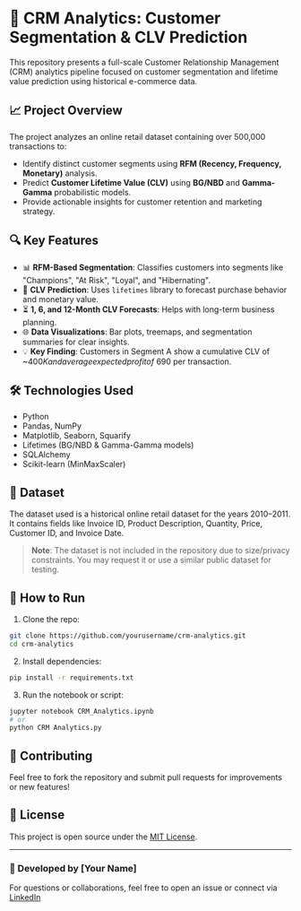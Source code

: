 
# 🧠 CRM Analytics: Customer Segmentation & CLV Prediction

This repository presents a full-scale Customer Relationship Management (CRM) analytics pipeline focused on customer segmentation and lifetime value prediction using historical e-commerce data.

## 📈 Project Overview

The project analyzes an online retail dataset containing over 500,000 transactions to:

- Identify distinct customer segments using **RFM (Recency, Frequency, Monetary)** analysis.
- Predict **Customer Lifetime Value (CLV)** using **BG/NBD** and **Gamma-Gamma** probabilistic models.
- Provide actionable insights for customer retention and marketing strategy.

## 🔍 Key Features

- 📊 **RFM-Based Segmentation**: Classifies customers into segments like "Champions", "At Risk", "Loyal", and "Hibernating".
- 🔁 **CLV Prediction**: Uses `lifetimes` library to forecast purchase behavior and monetary value.
- ⏳ **1, 6, and 12-Month CLV Forecasts**: Helps with long-term business planning.
- 🌐 **Data Visualizations**: Bar plots, treemaps, and segmentation summaries for clear insights.
- 💡 **Key Finding**: Customers in Segment A show a cumulative CLV of ~$400K and average expected profit of ~$690 per transaction.

## 🛠️ Technologies Used

- Python
- Pandas, NumPy
- Matplotlib, Seaborn, Squarify
- Lifetimes (BG/NBD & Gamma-Gamma models)
- SQLAlchemy
- Scikit-learn (MinMaxScaler)

## 📁 Dataset

The dataset used is a historical online retail dataset for the years 2010–2011. It contains fields like Invoice ID, Product Description, Quantity, Price, Customer ID, and Invoice Date.

> **Note**: The dataset is not included in the repository due to size/privacy constraints. You may request it or use a similar public dataset for testing.

## 📌 How to Run

1. Clone the repo:
```bash
git clone https://github.com/yourusername/crm-analytics.git
cd crm-analytics
```

2. Install dependencies:
```bash
pip install -r requirements.txt
```

3. Run the notebook or script:
```bash
jupyter notebook CRM_Analytics.ipynb
# or
python CRM Analytics.py
```

## 🤝 Contributing

Feel free to fork the repository and submit pull requests for improvements or new features!

## 📜 License

This project is open source under the [MIT License](LICENSE).

---

### 🚀 Developed by [Your Name]

For questions or collaborations, feel free to open an issue or connect via [LinkedIn](https://linkedin.com/in/your-profile)
